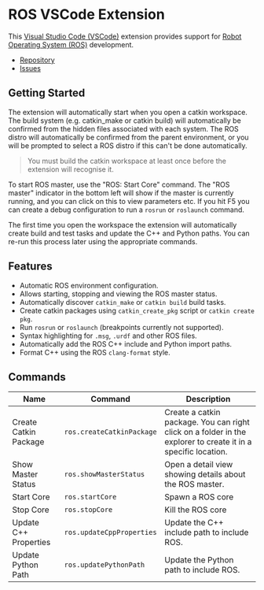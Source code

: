 # ROS VSCode Extension

This [Visual Studio Code (VSCode)][vscode] extension provides support for [Robot Operating System (ROS)][ros]
development.

* [Repository][repo]
* [Issues][issues]

## Getting Started

The extension will automatically start when you open a catkin workspace.
The build system (e.g. catkin_make or catkin build) will automatically be confirmed from the hidden files associated with
each system.
The ROS distro will automatically be confirmed from the parent environment, or you will be prompted to select a ROS
distro if this can't be done automatically.

> You must build the catkin workspace at least once before the extension will recognise it.

To start ROS master, use the "ROS: Start Core" command. The "ROS master" indicator in the bottom left will show if the
master is currently running, and you can click on this to view parameters etc. If you hit F5 you can create a debug
configuration to run a `rosrun` or `roslaunch` command.

The first time you open the workspace the extension will automatically create build and test tasks and update the
C++ and Python paths. You can re-run this process later using the appropriate commands.

## Features

* Automatic ROS environment configuration.
* Allows starting, stopping and viewing the ROS master status.
* Automatically discover `catkin_make` or `catkin build` build tasks.
* Create catkin packages using `catkin_create_pkg` script or `catkin create pkg`.
* Run `rosrun` or `roslaunch` (breakpoints currently not supported).
* Syntax highlighting for `.msg`, `.urdf` and other ROS files.
* Automatically add the ROS C++ include and Python import paths.
* Format C++ using the ROS `clang-format` style.

## Commands

<table>
  <thead>
    <tr>
      <th>Name</th>
      <th>Command</th>
      <th>Description</th>
    </tr>
  </thead>
  <tbody>
    <tr>
      <td>Create Catkin Package</td>
      <td><code>ros.createCatkinPackage</code></td>
      <td>
        Create a catkin package. You can right click on a folder in the explorer to create it in a specific location.
      </td>
    </tr>
    <tr>
      <td>Show Master Status</td>
      <td><code>ros.showMasterStatus</code></td>
      <td>Open a detail view showing details about the ROS master.</td>
    </tr>
    <tr>
      <td>Start Core</td>
      <td><code>ros.startCore</code></td>
      <td>Spawn a ROS core</td>
    </tr>
    <tr>
      <td>Stop Core</td>
      <td><code>ros.stopCore</code></td>
      <td>Kill the ROS core</td>
    </tr>
    <tr>
      <td>Update C++ Properties</td>
      <td><code>ros.updateCppProperties</code></td>
      <td>Update the C++ include path to include ROS.</td>
    </tr>
    <tr>
      <td>Update Python Path</td>
      <td><code>ros.updatePythonPath</code></td>
      <td>Update the Python path to include ROS.</td>
    </tr>
  </tbody>
</table>

[issues]: https://github.com/ajshort/vscode-ros/issues
[repo]: https://github.com/ajshort/vscode-ros
[ros]: http://ros.org
[vscode]: https://code.visualstudio.com
